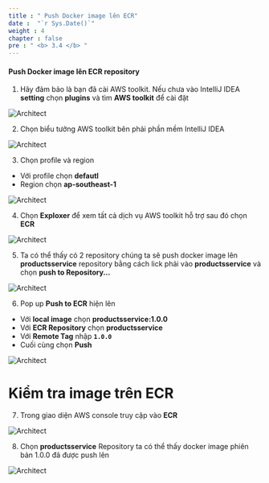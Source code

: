 ```yaml
---
title : " Push Docker image lên ECR"
date :  "`r Sys.Date()`" 
weight : 4
chapter : false
pre : " <b> 3.4 </b> "
---
```


#### Push Docker image lên ECR repository

1. Hãy đảm bảo là bạn đã cài AWS toolkit. Nếu chưa vào IntelliJ IDEA **setting** chọn **plugins** và tìm **AWS toolkit** để cài đặt

![Architect](/images/3/pushImage/01.png?featherlight=false&width=80pc)

2. Chọn biểu tưởng AWS toolkit bên phải phần mềm IntelliJ IDEA

![Architect](/images/3/pushImage/02.png?featherlight=false&width=80pc)

3. Chọn profile và region
- Với profile chọn **defautl**
- Region chọn **ap-southeast-1**

![Architect](/images/3/pushImage/03.png?featherlight=false&width=80pc)

4. Chọn **Exploxer** để xem tất cả dịch vụ AWS toolkit hỗ trợ sau đó chọn **ECR**

![Architect](/images/3/pushImage/04.png?featherlight=false&width=80pc)

5. Ta có thể thấy có 2 repository chúng ta sẽ push docker image lên **productsservice** repository bằng cách lick phải vào  **productsservice** và chọn **push to Repository...**

![Architect](/images/3/pushImage/05.png?featherlight=false&width=80pc)

6. Pop up **Push to ECR** hiện lên 
- Với **local image** chọn **productsservice:1.0.0**
- Với **ECR Repository** chọn **productsservice**
- Với **Remote Tag** nhập **```1.0.0```**
- Cuối cùng chọn **Push**

![Architect](/images/3/pushImage/06.png?featherlight=false&width=80pc)

# Kiểm tra image trên ECR

7. Trong giao diện AWS console truy cập vào **ECR**

![Architect](/images/3/pushImage/07.png?featherlight=false&width=80pc)

8. Chọn **productsservice** Repository ta có thể thấy docker image phiên bản 1.0.0 đã được push lên


![Architect](/images/3/pushImage/08.png?featherlight=false&width=80pc)

